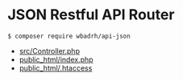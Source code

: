 # JSON Restful API Router

```
$ composer require wbadrh/api-json
```

- [src/Controller.php](src/Controller.php)
- [public_html/index.php](public_html/index.php)
- [public_html/.htaccess](public_html/.htaccess)
